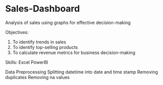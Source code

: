 # Sales-Dashboard
Analysis of sales using graphs for effective decision-making 

Objectives: 
1. To identify trends in sales
2. To identify top-selling products
3. To calculate revenue metrics for business decision-making  

Skills: 
Excel 
PowerBI

Data Preprocessing 
Splitting datetime into date and time stamp
Removing duplicates 
Removing na values 



